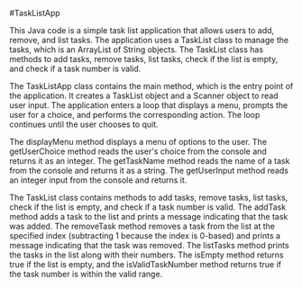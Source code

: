 #TaskListApp

This Java code is a simple task list application that allows users to add, remove, and list tasks. The application uses a TaskList class to manage the tasks, which is an ArrayList of String objects. The TaskList class has methods to add tasks, remove tasks, list tasks, check if the list is empty, and check if a task number is valid.

The TaskListApp class contains the main method, which is the entry point of the application. It creates a TaskList object and a Scanner object to read user input. The application enters a loop that displays a menu, prompts the user for a choice, and performs the corresponding action. The loop continues until the user chooses to quit.

The displayMenu method displays a menu of options to the user. The getUserChoice method reads the user's choice from the console and returns it as an integer. The getTaskName method reads the name of a task from the console and returns it as a string. The getUserInput method reads an integer input from the console and returns it.

The TaskList class contains methods to add tasks, remove tasks, list tasks, check if the list is empty, and check if a task number is valid. The addTask method adds a task to the list and prints a message indicating that the task was added. The removeTask method removes a task from the list at the specified index (subtracting 1 because the index is 0-based) and prints a message indicating that the task was removed. The listTasks method prints the tasks in the list along with their numbers. The isEmpty method returns true if the list is empty, and the isValidTaskNumber method returns true if the task number is within the valid range.
